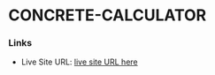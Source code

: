 # CONCRETE-CALCULATOR

### Links

- Live Site URL: [live site URL here](https://m-m-h-rupom.github.io/CONCRETE-CALCULATOR/ )
